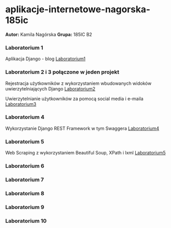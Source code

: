 # aplikacje-internetowe-nagorska-185ic
**Autor:** Kamila Nagórska
**Grupa:** 185IC B2

### Laboratorium 1 
Aplikacja Django - blog [Laboratorium1](https://github.com/kamilanagorska/aplikacje-internetowe-nagorska-185ic/tree/main/Laboratorium1)

### Laboratorium 2 i 3 połączone w jeden projekt
Rejestracja użytkowników z wykorzystaniem wbudowanych widoków uwierzytelniających Django [Laboratorium2](https://github.com/kamilanagorska/aplikacje-internetowe-nagorska-185ic/tree/main/Laboratorium2oraz3#laboratorium-2)

Uwierzytelnianie użytkowników za pomocą social media i e-maila [Laboratorium3](https://github.com/kamilanagorska/aplikacje-internetowe-nagorska-185ic/tree/main/Laboratorium2oraz3#laboratorium-3)

### Laboratorium 4
Wykorzystanie Django REST Framework w tym Swaggera [Laboratorium4](https://github.com/kamilanagorska/aplikacje-internetowe-nagorska-185ic/tree/main/Laboratorium4)

### Laboratorium 5
Web Scraping z wykorzystaniem Beautiful Soup, XPath i lxml [Laboratorium5](https://github.com/kamilanagorska/aplikacje-internetowe-nagorska-185ic/tree/main/Laboratorium5)

### Laboratorium 6
### Laboratorium 7
### Laboratorium 8
### Laboratorium 9
### Laboratorium 10